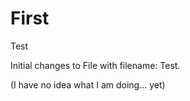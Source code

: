 # First
Test

Initial changes to File with filename: Test.

(I have no idea what I am doing... yet)
